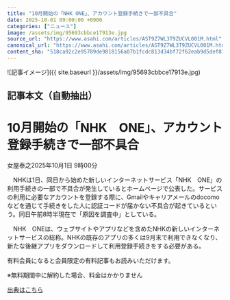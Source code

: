 ```yaml
---
title: "10月開始の「NHK ONE」、アカウント登録手続きで一部不具合"
date: 2025-10-01 09:00:00 +0900
categories: ["ニュース"]
image: /assets/img/95693cbbce17913e.jpg
source_url: "https://www.asahi.com/articles/AST9Z7WL3T9ZUCVL001M.html"
canonical_url: "https://www.asahi.com/articles/AST9Z7WL3T9ZUCVL001M.html"
content_sha: "518ca92c2e95789de9818156a07b1fcdc813d34bf72f62eab9d5def81b611a13"
---
```


![記事イメージ]({{ site.baseurl }}/assets/img/95693cbbce17913e.jpg)

## 記事本文（自動抽出）
<div><main role="main" id="main"><p></p><div class="y_Qv3"><h1>10月開始の「NHK　ONE」、アカウント登録手続きで一部不具合</h1><p class="mhPng"><span class="H8KYB">女屋泰之</span><span class="UDj4P"><time datetime="2025-10-01T00:00:00.000Z">2025年10月1日 9時00分</time></span></p></div><p id="gsm_above_SnsUtilityArea"></p><p x-component-name="CommentHeadline" x-component-data='{"commentCount":0,"commentators":[],"mode":"pc"}'></p><div class="nfyQp"><p>　NHKは1日、同日から始めた新しいインターネットサービス「NHK　ONE」の利用手続きの一部で不具合が発生しているとホームページで公表した。サービスの利用に必要なアカウントを登録する際に、Gmailやキャリアメールのdocomoなどを通じて手続きをした人に認証コードが届かない不具合が起きているという。同日午前8時半現在で「原因を調査中」としている。</p><p>　NHK　ONEは、ウェブサイトやアプリなどを含めたNHKの新しいインターネットサービスの総称。NHKの既存のアプリの多くは9月末で利用できなくなり、新たな後継アプリをダウンロードして利用登録手続きをする必要がある。</p><p id="_gtm_LastLine"></p></div><p></p><div class="NbZMW"><div class="PxAm1"><p>有料会員になると会員限定の<span>有料記事もお読みいただけます。</span></p></div><p class="eQShK">※無料期間中に解約した場合、料金はかかりません</p></div><p x-component-name="WriterProfile" x-component-data='{"writerProfile":{"writerProfileList":[],"isWriterFollowAvailableMember":false},"isFreeArea":true}'></p><p x-component-name="ArticleCommentList" x-component-data='{"commentCount":0,"commentList":[],"shareUrlBase":"https://www.asahi.com/articles/AST9Z7WL3T9ZUCVL001M.html","articleId":"AST9Z7WL3T9ZUCVL001M","commentIdParam":"","equalCommentIdIndex":-1,"isAuthorized":true,"isFreePlan":false,"isPaidMember":false,"isPresent":false,"isHazard":false,"freeUrlBase":"//www.asahi.com","digitalUrlBase":"//digital.asahi.com"}'></p></main></div>

[出典はこちら](https://www.asahi.com/articles/AST9Z7WL3T9ZUCVL001M.html)
